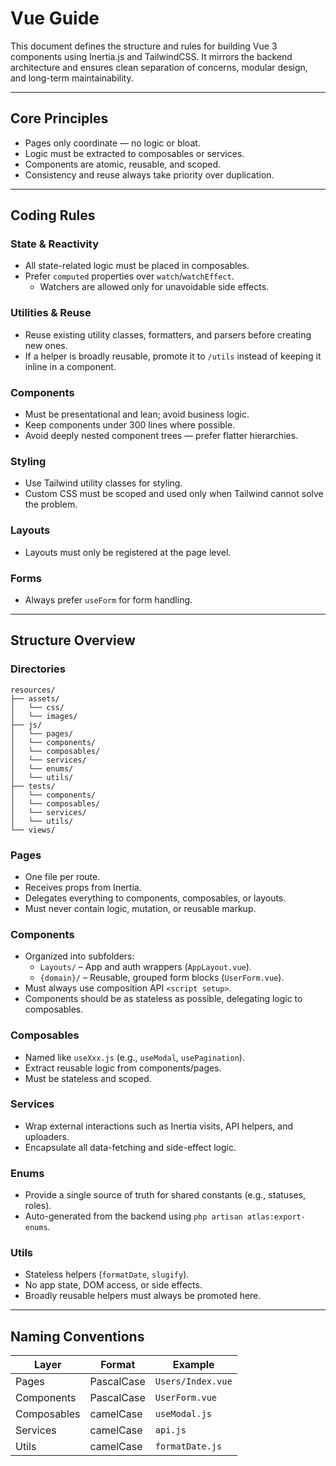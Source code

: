 # Vue Guide

This document defines the structure and rules for building Vue 3 components using Inertia.js and TailwindCSS. It mirrors the backend architecture and ensures clean separation of concerns, modular design, and long-term maintainability.

---

## Core Principles

- Pages only coordinate — no logic or bloat.
- Logic must be extracted to composables or services.
- Components are atomic, reusable, and scoped.
- Consistency and reuse always take priority over duplication.

---

## Coding Rules

### State & Reactivity
- All state-related logic must be placed in composables.
- Prefer `computed` properties over `watch`/`watchEffect`.
    - Watchers are allowed only for unavoidable side effects.

### Utilities & Reuse
- Reuse existing utility classes, formatters, and parsers before creating new ones.
- If a helper is broadly reusable, promote it to `/utils` instead of keeping it inline in a component.

### Components
- Must be presentational and lean; avoid business logic.
- Keep components under 300 lines where possible.
- Avoid deeply nested component trees — prefer flatter hierarchies.

### Styling
- Use Tailwind utility classes for styling.
- Custom CSS must be scoped and used only when Tailwind cannot solve the problem.

### Layouts
- Layouts must only be registered at the page level.

### Forms
- Always prefer `useForm` for form handling.

---

## Structure Overview

### Directories

    resources/
    ├── assets/ 
    │   └── css/
    │   └── images/
    ├── js/
    │   └── pages/
    │   └── components/
    │   └── composables/
    │   └── services/
    │   └── enums/
    │   └── utils/
    ├── tests/
    │   └── components/
    │   └── composables/
    │   └── services/
    │   └── utils/
    └── views/

### Pages
- One file per route.
- Receives props from Inertia.
- Delegates everything to components, composables, or layouts.
- Must never contain logic, mutation, or reusable markup.

### Components
- Organized into subfolders:
    - `Layouts/` – App and auth wrappers (`AppLayout.vue`).
    - `{domain}/` – Reusable, grouped form blocks (`UserForm.vue`).
- Must always use composition API `<script setup>`.
- Components should be as stateless as possible, delegating logic to composables.

### Composables
- Named like `useXxx.js` (e.g., `useModal`, `usePagination`).
- Extract reusable logic from components/pages.
- Must be stateless and scoped.

### Services
- Wrap external interactions such as Inertia visits, API helpers, and uploaders.
- Encapsulate all data-fetching and side-effect logic.

### Enums
- Provide a single source of truth for shared constants (e.g., statuses, roles).
- Auto-generated from the backend using `php artisan atlas:export-enums`.

### Utils
- Stateless helpers (`formatDate`, `slugify`).
- No app state, DOM access, or side effects.
- Broadly reusable helpers must always be promoted here.

---

## Naming Conventions

| Layer       | Format     | Example             |
|-------------|------------|---------------------|
| Pages       | PascalCase | `Users/Index.vue`   |
| Components  | PascalCase | `UserForm.vue`      |
| Composables | camelCase  | `useModal.js`       |
| Services    | camelCase  | `api.js`            |
| Utils       | camelCase  | `formatDate.js`     |

<!-- end of Vue Guide -->